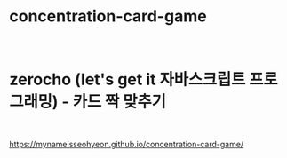 # concentration-card-game
</br>
<h1>zerocho (let's get it 자바스크립트 프로그래밍) - 카드 짝 맞추기</h1>
</br>

https://mynameisseohyeon.github.io/concentration-card-game/
